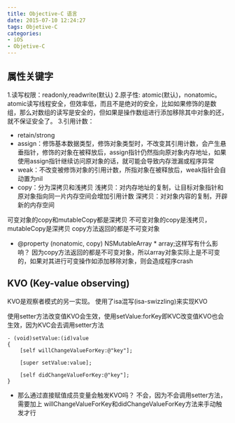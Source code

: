 ```yaml
---
title: Objective-C 语言
date: 2015-07-10 12:24:27
tags: Objetive-C 
categories: 
- iOS
- Objetive-C
---
```


## 属性关键字

1.读写权限：readonly,readwrite(默认)
2.原子性: atomic(默认)，nonatomic。atomic读写线程安全，但效率低，而且不是绝对的安全，比如如果修饰的是数组，那么对数组的读写是安全的，但如果是操作数组进行添加移除其中对象的还，就不保证安全了。
3.引用计数：

- retain/strong
- assign：修饰基本数据类型，修饰对象类型时，不改变其引用计数，会产生悬垂指针，修饰的对象在被释放后，assign指针仍然指向原对象内存地址，如果使用assign指针继续访问原对象的话，就可能会导致内存泄漏或程序异常
- weak：不改变被修饰对象的引用计数，所指对象在被释放后，weak指针会自动置为nil
- copy：分为深拷贝和浅拷贝
浅拷贝：对内存地址的复制，让目标对象指针和原对象指向同一片内存空间会增加引用计数
深拷贝：对对象内容的复制，开辟新的内存空间

可变对象的copy和mutableCopy都是深拷贝
不可变对象的copy是浅拷贝，mutableCopy是深拷贝
copy方法返回的都是不可变对象

- @property (nonatomic, copy) NSMutableArray * array;这样写有什么影响？
因为copy方法返回的都是不可变对象，所以array对象实际上是不可变的，如果对其进行可变操作如添加移除对象，则会造成程序crash

## KVO (Key-value observing)

KVO是观察者模式的另一实现。
使用了isa混写(isa-swizzling)来实现KVO

使用setter方法改变值KVO会生效，使用setValue:forKey即KVC改变值KVO也会生效，因为KVC会去调用setter方法

``` 
- (void)setValue:(id)value
{
    [self willChangeValueForKey:@"key"];
    
    [super setValue:value];
    
    [self didChangeValueForKey:@"key"];
}
```

- 那么通过直接赋值成员变量会触发KVO吗？
不会，因为不会调用setter方法，需要加上
willChangeValueForKey和didChangeValueForKey方法来手动触发才行